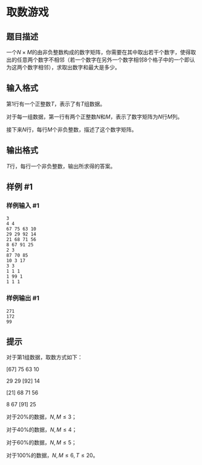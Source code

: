 # 取数游戏

## 题目描述

一个$N \times M$的由非负整数构成的数字矩阵，你需要在其中取出若干个数字，使得取出的任意两个数字不相邻（若一个数字在另外一个数字相邻$8$个格子中的一个即认为这两个数字相邻），求取出数字和最大是多少。

## 输入格式

第1行有一个正整数$T$，表示了有$T$组数据。

对于每一组数据，第一行有两个正整数$N$和$M$，表示了数字矩阵为$N$行$M$列。

接下来$N$行，每行$M$个非负整数，描述了这个数字矩阵。

## 输出格式

$T$行，每行一个非负整数，输出所求得的答案。

## 样例 #1

### 样例输入 #1

```
3
4 4
67 75 63 10
29 29 92 14
21 68 71 56
8 67 91 25
2 3
87 70 85
10 3 17
3 3
1 1 1
1 99 1
1 1 1
```

### 样例输出 #1

```
271
172
99
```

## 提示

对于第1组数据，取数方式如下：

[67] 75 63 10

29 29 [92] 14

[21] 68 71 56

8 67 [91] 25

对于$20\%$的数据，$N, M≤3$；

对于$40\%$的数据，$N,M≤4$；

对于$60\%$的数据，$N, M≤5$；

对于$100\%$的数据，$N, M≤6,T≤20$。